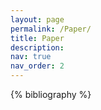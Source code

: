 ```yaml
---
layout: page
permalink: /Paper/
title: Paper
description: 
nav: true
nav_order: 2
---
```


<!-- _pages/publications.md -->
<div class="publications">

{% bibliography %}

</div>
